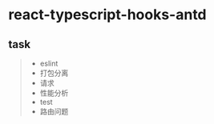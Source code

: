 # react-typescript-hooks-antd

## task

> -   eslint
> -   打包分离
> -   请求
> -   性能分析
> -   test
> -   路由问题

